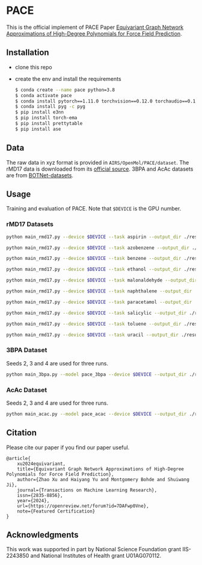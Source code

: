 # PACE

This is the official implement of PACE Paper [Equivariant Graph Network Approximations of High-Degree Polynomials for Force Field Prediction](https://openreview.net/pdf?id=7DAFwp0Vne).

## Installation

- clone this repo
- create the env and install the requirements
  
  ```bash
  $ conda create --name pace python=3.8
  $ conda activate pace
  $ conda install pytorch==1.11.0 torchvision==0.12.0 torchaudio==0.11.0 cudatoolkit=11.3 -c pytorch
  $ conda install pyg -c pyg
  $ pip install e3nn
  $ pip install torch-ema
  $ pip install prettytable
  $ pip install ase
  ```

## Data
The raw data in xyz format is provided in `AIRS/OpenMol/PACE/dataset`. The rMD17 data is downloaded from its [official source](https://figshare.com/articles/dataset/Revised_MD17_dataset_rMD17_/12672038). 3BPA and AcAc datasets are from [BOTNet-datasets](https://github.com/davkovacs/BOTNet-datasets).

## Usage

Training and evaluation of PACE. Note that `$DEVICE` is the GPU number.

### rMD17 Datasets

```bash
python main_rmd17.py --device $DEVICE --task aspirin --output_dir ./results/pace/aspirin --num_bessel 6
```

```bash
python main_rmd17.py --device $DEVICE --task azobenzene --output_dir ./results/pace/azobenzene --num_bessel 4
```

```bash
python main_rmd17.py --device $DEVICE --task benzene --output_dir ./results/pace/benzene --energy_weight 15
```

```bash
python main_rmd17.py --device $DEVICE --task ethanol --output_dir ./results/pace/ethanol  --num_bessel 20 --edge_emb expbern
```

```bash
python main_rmd17.py --device $DEVICE --task malonaldehyde --output_dir ./results/pace/malonaldehyde  --num_bessel 12 --edge_emb expbern --cutoff 6
```

```bash
python main_rmd17.py --device $DEVICE --task naphthalene --output_dir ./results/pace/naphthalene  --num_bessel 8
```

```bash
python main_rmd17.py --device $DEVICE --task paracetamol --output_dir ./results/pace/paracetamol  --num_bessel 4
```

```bash
python main_rmd17.py --device $DEVICE --task salicylic --output_dir ./results/pace/salicylic  --num_bessel 10 --edge_emb expbern
```

```bash
python main_rmd17.py --device $DEVICE --task toluene --output_dir ./results/pace/toluene --num_bessel 8
```

```bash
python main_rmd17.py --device $DEVICE --task uracil --output_dir ./results/pace/uracil  --num_bessel 4 --cutoff 6
```

### 3BPA Dataset
Seeds 2, 3 and 4 are used for three runs.
```bash
python main_3bpa.py --model pace_3bpa --device $DEVICE --output_dir ./results/pace/3bpa/seed2 --examples 10 --num_bessel 4 --energy_weight 15 --eval_interval 100 --seed 2
```

### AcAc Dataset
Seeds 2, 3 and 4 are used for three runs.
```bash
python main_acac.py --model pace_acac --device $DEVICE --output_dir ./results/pace/acac/seed2 --examples 10 --num_bessel 4  --energy_weight 15 --eval_interval 100 --seed 2
```

## Citation

Please cite our paper if you find our paper useful.
```
@article{
    xu2024equivariant,
    title={Equivariant Graph Network Approximations of High-Degree Polynomials for Force Field Prediction},
    author={Zhao Xu and Haiyang Yu and Montgomery Bohde and Shuiwang Ji},
    journal={Transactions on Machine Learning Research},
    issn={2835-8856},
    year={2024},
    url={https://openreview.net/forum?id=7DAFwp0Vne},
    note={Featured Certification}
}
```

## Acknowledgments

This work was supported in part by National Science Foundation grant IIS-2243850 and National Institutes of Health grant U01AG070112.